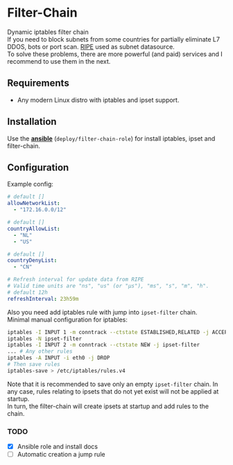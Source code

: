 # Filter-Chain
Dynamic iptables filter chain\
If you need to block subnets from some countries for partially eliminate L7 DDOS, bots or port scan. [RIPE](https://stat.ripe.net/docs/data_api#country-resource-list) used as subnet datasource.\
To solve these problems, there are more powerful (and paid) services and I recommend to use them in the next.

## Requirements
- Any modern Linux distro with iptables and ipset support.

## Installation
Use the [**ansible**](deploy/filter-chain-role) (`deploy/filter-chain-role`) for install iptables, ipset and filter-chain.

## Configuration
Example config:
```yaml
# default []
allowNetworkList:
  - "172.16.0.0/12"

# default []
countryAllowList:
  - "NL"
  - "US"

# default []
countryDenyList:
  - "CN"

# Refresh interval for update data from RIPE
# Valid time units are "ns", "us" (or "µs"), "ms", "s", "m", "h".
# default 12h
refreshInterval: 23h59m
```

Also you need add iptables rule with jump into `ipset-filter` chain. \
Minimal manual configuration for iptables:
```bash
iptables -I INPUT 1 -m conntrack --ctstate ESTABLISHED,RELATED -j ACCEPT
iptables -N ipset-filter
iptables -I INPUT 2 -m conntrack --ctstate NEW -j ipset-filter
... # Any other rules
iptables -A INPUT -i eth0 -j DROP
# Then save rules
iptables-save > /etc/iptables/rules.v4
```
Note that it is recommended to save only an empty `ipset-filter` chain. In any case, rules relating to ipsets that do not yet exist will not be applied at startup.\
In turn, the filter-chain will create ipsets at startup and add rules to the chain.

### TODO
- [X] Ansible role and install docs
- [ ] Automatic creation a jump rule
